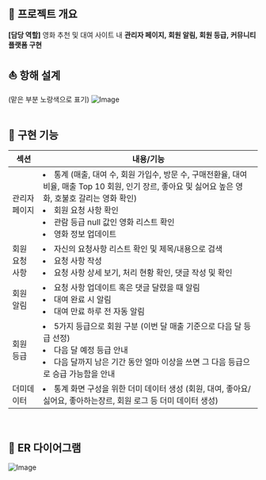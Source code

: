 ## 📖 프로젝트 개요

**[담당 역할]** 영화 추천 및 대여 사이트 내 **관리자 페이지, 회원 알림, 회원 등급, 커뮤니티 플랫폼 구현**

## ⛵ 항해 설계

(맡은 부분 노랑색으로 표기)
![Image](https://github.com/user-attachments/assets/15f1ecfa-468b-4c7c-a666-893fc6d409f8)
<br /><br />
## 📝 구현 기능

| 섹션 | 내용/기능 |
| --- | --- |
| 관리자 페이지 | <li>통계 (매출, 대여 수, 회원 가입수, 방문 수, 구매전환율, 대여 비율, 매출 Top 10 회원, 인기 장르, 좋아요 및 싫어요 높은 영화, 호불호 갈리는 영화 확인)</li><li>회원 요청 사항 확인</li><li>관람 등급 null 값인 영화 리스트 확인</li><li>영화 정보 업데이트</li> |
| 회원 요청 사항 | <li>자신의 요청사항 리스트 확인 및 제목/내용으로 검색</li><li>요청 사항 작성</li><li>요청 사항 상세 보기, 처리 현황 확인, 댓글 작성 및 확인</li> |
| 회원 알림 | <li>요청 사항 업데이트 혹은 댓글 달렸을 때 알림</li><li>대여 완료 시 알림</li><li>대여 만료 하루 전 자동 알림</li>  |
| 회원 등급 | <li>5가지 등급으로 회원 구분 (이번 달 매출 기준으로 다음 달 등급 선정)</li><li>다음 달 예정 등급 안내</li><li>다음 달까지 남은 기간 동안 얼마 이상을 쓰면 그 다음 등급으로 승급 가능함을 안내</li> |
| 더미데이터 | <li>통계 화면 구성을 위한 더미 데이터 생성 (회원, 대여, 좋아요/싫어요, 좋아하는장르, 회원 로그 등 더미 데이터 생성)</li> |
<br />

## 📝 ER 다이어그램

![Image](https://github.com/user-attachments/assets/d81ee19b-313b-4055-a4ad-21ec349fcbda)
